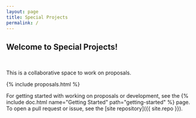 ```yaml
---
layout: page
title: Special Projects
permalink: /
---
```


## Welcome to Special Projects!

<br>

This is a collaborative space to work on proposals.

{% include proposals.html %}

For getting started with working on proposals or development, see the {% include doc.html name="Getting Started" path="getting-started" %} page. To open a pull request or issue, see the [site repository]({{ site.repo }}).

